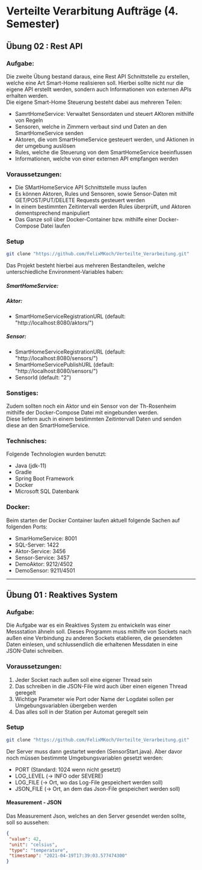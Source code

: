 # Verteilte Verarbitung Aufträge (4. Semester)

## Übung 02 : Rest API

### Aufgabe:
Die zweite Übung bestand daraus, eine Rest API Schnittstelle zu erstellen, welche eine Art Smart-Home realisieren soll.
Hierbei sollte nicht nur die eigene API erstellt werden, sondern auch Informationen von
externen APIs erhalten werden. <br/>
Die eigene Smart-Home Steuerung besteht dabei aus mehreren Teilen:
 - SamrtHomeService: Verwaltet Sensordaten und steuert AKtoren mithilfe von Regeln
 - Sensoren, welche in Zimmern verbaut sind und Daten an den SmartHomeService senden
 - Aktoren, die vom SmartHomeService gesteuert werden, und Aktionen in der umgebung auslösen
 - Rules, welche die Steuerung von dem SmartHomeService beeinflussen
 - Informationen, welche von einer externen API empfangen werden

### Voraussetzungen:
 - Die SMartHomeService API Schnittstelle muss laufen
 - Es können Aktoren, Rules und Sensoren, sowie Sensor-Daten mit GET/POST/PUT/DELETE Requests gesteuert werden
 - In einem bestimmten Zeitintervall werden Rules überprüft, und Aktoren dementsprechend manipuliert
 - Das Ganze soll über Docker-Container bzw. mithilfe einer Docker-Compose Datei laufen

### Setup
``` bash
git clone "https://github.com/FelixMKoch/Verteilte_Verarbeitung.git"
```
Das Projekt besteht hierbei aus mehreren Bestandteilen, welche unterschiedliche Environment-Variables haben:
##### SmartHomeService:
##### Aktor:
- SmartHomeServiceRegistrationURL (default: "http://localhost:8080/aktors/")

##### Sensor:
 - SmartHomeServiceRegistrationURL (default: "http://localhost:8080/sensors/")
 - SmartHomeServicePublishURL (default: "http://localhost:8080/sensors/")
 - SensorId (default: "2")

### Sonstiges:
Zudem sollten noch ein Aktor und ein Sensor von der Th-Rosenheim mithilfe der Docker-Compose Datei mit eingebunden werden. <br/>
Diese liefern auch in einem bestimmten Zeitintervall Daten und senden diese an den SmartHomeService.

### Technisches:
Folgende Technologien wurden benutzt:
 - Java (jdk-11)
 - Gradle
 - Spring Boot Framework
 - Docker
 - Microsoft SQL Datenbank
 
### Docker:
Beim starten der Docker Container laufen aktuell folgende Sachen auf folgenden Ports:
 - SmarHomeService: 8001
 - SQL-Server: 1422
 - Aktor-Service: 3456
 - Sensor-Service: 3457
 - DemoAktor: 9212/4502
 - DemoSensor: 9211/4501



----------------------------------------------
## Übung 01 : Reaktives System

### Aufgabe:
Die Aufgabe war es ein Reaktives System zu entwickeln was einer Messstation ähneln soll.
Dieses Programm muss mithilfe von Sockets nach außen eine Verbindung zu anderen Sockets etablieren,
die gesendeten Daten einlesen, und schlussendlich die erhaltenen Messdaten in eine JSON-Datei schreiben.

### Voraussetzungen:
1. Jeder Socket nach außen soll eine eigener Thread sein
2. Das schreiben in die JSON-File wird auch über einen eigenen Thread geregelt
3. Wichtige Parameter wie Port oder Name der Logdatei sollen per Umgebungsvariablen übergeben werden
4. Das alles soll in der Station per Automat geregelt sein

### Setup
``` bash
git clone "https://github.com/FelixMKoch/Verteilte_Verarbeitung.git"
```
Der Server muss dann gestartet werden (SensorStart.java).
Aber davor noch müssen bestimmte Umgebungsvariablen gesetzt werden:
- PORT  (Standard: 1024 wenn nicht gesetzt)
- LOG_LEVEL (-> INFO oder SEVERE)
- LOG_FILE (-> Ort, wo das Log-File gespeichert werden soll)
- JSON_FILE (-> Ort, an dem das Json-File gespeichert werden soll)

#### Measurement - JSON
Das Measurement Json, welches an den Server gesendet werden sollte, soll so aussehen:
``` json
{
 "value": 42,
 "unit": "celsius",
 "type": "temperature",
 "timestamp": "2021-04-19T17:39:03.577474300"
}
```
